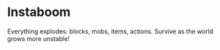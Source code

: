 # Instaboom
Everything explodes: blocks, mobs, items, actions. Survive as the world grows more unstable!
